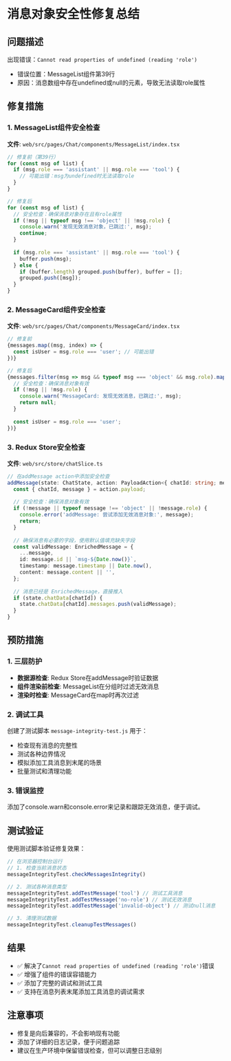 # 消息对象安全性修复总结

## 问题描述
出现错误：`Cannot read properties of undefined (reading 'role')`
- 错误位置：MessageList组件第39行
- 原因：消息数组中存在undefined或null的元素，导致无法读取role属性

## 修复措施

### 1. MessageList组件安全检查
**文件**: `web/src/pages/Chat/components/MessageList/index.tsx`

```typescript
// 修复前（第39行）
for (const msg of list) {
  if (msg.role === 'assistant' || msg.role === 'tool') {
    // 可能出错：msg为undefined时无法读取role
  }
}

// 修复后
for (const msg of list) {
  // 安全检查：确保消息对象存在且有role属性
  if (!msg || typeof msg !== 'object' || !msg.role) {
    console.warn('发现无效消息对象，已跳过:', msg);
    continue;
  }
  
  if (msg.role === 'assistant' || msg.role === 'tool') {
    buffer.push(msg);
  } else {
    if (buffer.length) grouped.push(buffer), buffer = [];
    grouped.push([msg]);
  }
}
```

### 2. MessageCard组件安全检查
**文件**: `web/src/pages/Chat/components/MessageCard/index.tsx`

```typescript
// 修复前
{messages.map((msg, index) => {
  const isUser = msg.role === 'user'; // 可能出错
})}

// 修复后
{messages.filter(msg => msg && typeof msg === 'object' && msg.role).map((msg, index) => {
  // 安全检查：确保消息对象有效
  if (!msg || !msg.role) {
    console.warn('MessageCard: 发现无效消息，已跳过:', msg);
    return null;
  }
  
  const isUser = msg.role === 'user';
})}
```

### 3. Redux Store安全检查
**文件**: `web/src/store/chatSlice.ts`

```typescript
// 在addMessage action中添加安全检查
addMessage(state: ChatState, action: PayloadAction<{ chatId: string; message: EnrichedMessage }>) {
  const { chatId, message } = action.payload;
  
  // 安全检查：确保消息对象有效
  if (!message || typeof message !== 'object' || !message.role) {
    console.error('addMessage: 尝试添加无效消息对象:', message);
    return;
  }
  
  // 确保消息有必要的字段，使用默认值填充缺失字段
  const validMessage: EnrichedMessage = {
    ...message,
    id: message.id || `msg-${Date.now()}`,
    timestamp: message.timestamp || Date.now(),
    content: message.content || '',
  };
  
  // 消息已经是 EnrichedMessage，直接推入
  if (state.chatData[chatId]) {
    state.chatData[chatId].messages.push(validMessage);
  }
}
```

## 预防措施

### 1. 三层防护
- **数据源检查**: Redux Store在addMessage时验证数据
- **组件渲染前检查**: MessageList在分组时过滤无效消息
- **渲染时检查**: MessageCard在map时再次过滤

### 2. 调试工具
创建了测试脚本 `message-integrity-test.js` 用于：
- 检查现有消息的完整性
- 测试各种边界情况
- 模拟添加工具消息到末尾的场景
- 批量测试和清理功能

### 3. 错误监控
添加了console.warn和console.error来记录和跟踪无效消息，便于调试。

## 测试验证

使用测试脚本验证修复效果：

```javascript
// 在浏览器控制台运行
// 1. 检查当前消息状态
messageIntegrityTest.checkMessagesIntegrity()

// 2. 测试各种消息类型
messageIntegrityTest.addTestMessage('tool') // 测试工具消息
messageIntegrityTest.addTestMessage('no-role') // 测试无效消息
messageIntegrityTest.addTestMessage('invalid-object') // 测试null消息

// 3. 清理测试数据
messageIntegrityTest.cleanupTestMessages()
```

## 结果
- ✅ 解决了`Cannot read properties of undefined (reading 'role')`错误
- ✅ 增强了组件的错误容错能力
- ✅ 添加了完整的调试和测试工具
- ✅ 支持在消息列表末尾添加工具消息的调试需求

## 注意事项
- 修复是向后兼容的，不会影响现有功能
- 添加了详细的日志记录，便于问题追踪
- 建议在生产环境中保留错误检查，但可以调整日志级别
